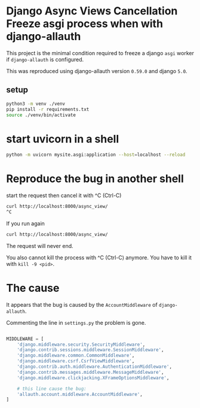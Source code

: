 # Django Async Views Cancellation Freeze asgi process when  with django-allauth

This project is the minimal condition required to freeze a django `asgi` worker if `django-allauth` is configured.

This was reproduced using django-allauth version `0.59.0` and django `5.0`.

## setup

```bash
python3 -m venv ./venv
pip install -r requirements.txt
source ./venv/bin/activate
```

# start uvicorn in a shell
```bash
python -m uvicorn mysite.asgi:application --host=localhost --reload
```

# Reproduce the bug in another shell
start the request then cancel it with ^C (Ctrl-C)

```bash
curl http://localhost:8000/async_view/
^C
```

If you run again

```bash
curl http://localhost:8000/async_view/
```

The request will never end.

You also cannot kill the process with ^C (Ctrl-C) anymore. You have to kill it with `kill -9 <pid>`.


# The cause

It appears that the bug is caused by the `AccountMiddleware` of `django-allauth`. 

Commenting the line in `settings.py` the problem is gone.

```python

MIDDLEWARE = [
    'django.middleware.security.SecurityMiddleware',
    'django.contrib.sessions.middleware.SessionMiddleware',
    'django.middleware.common.CommonMiddleware',
    'django.middleware.csrf.CsrfViewMiddleware',
    'django.contrib.auth.middleware.AuthenticationMiddleware',
    'django.contrib.messages.middleware.MessageMiddleware',
    'django.middleware.clickjacking.XFrameOptionsMiddleware',

    # this line cause the bug:
    'allauth.account.middleware.AccountMiddleware',
]
```
